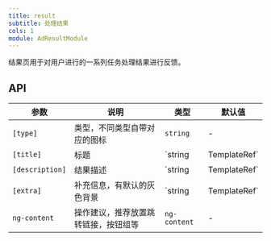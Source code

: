 ```yaml
---
title: result
subtitle: 处理结果
cols: 1
module: AdResultModule
---
```


结果页用于对用户进行的一系列任务处理结果进行反馈。

## API

参数 | 说明 | 类型 | 默认值
----|------|-----|------
`[type]` | 类型，不同类型自带对应的图标 | `string` | -
`[title]` | 标题 | `string | TemplateRef<any>` | -
`[description]` | 结果描述 | `string | TemplateRef<any>` | -
`[extra]` | 补充信息，有默认的灰色背景 | `string | TemplateRef<any>` | -
`ng-content` | 操作建议，推荐放置跳转链接，按钮组等 | `ng-content` | -
